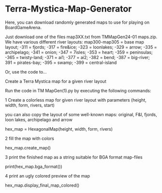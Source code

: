 # Terra-Mystica-Map-Generator

Here, you can download randomly generated maps to use for playing on BoardGameArena.

Just download one of the files map3XX.txt from TMMapGen24-01 maps.zip. 
We have various different river layouts: map300-map305 = base map layout; -311 = fjords; -317 = fire&ice; -323 = loonlakes; -329 = arrow; -335 = archipelago; -341 = onion; -347 = 7isles; -353 = heart; -359 = peninsulas; -365 = twisty-land; -371 = ai1; -377 = ai2; -382 = bend; -387 = big-river; 391 = pirates-bay; -395 = swamp; -399 = central-island

Or, use the code to...

Create a Terra Mystica map for a given river layout

Run the code in TM MapGen(1).py by executing the following commands:

1 Create a colorless map for given river layout with parameters (height, width, form, rivers, start)

you can also copy the layout of some well-known maps: original, F&I, fjords, loon lakes, archipelago and arrow

hex_map = HexagonalMap(height, width, form, rivers)

2 fill the map with colors

hex_map.create_map()

3 print the finished map as a string suitable for BGA format map-files

print(hex_map.bga_format())

4 print an ugly colored preview of the map

hex_map.display_final_map_colored()
